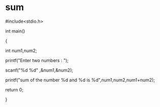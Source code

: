 # sum

#include<stdio.h>

int main()

{

int num1,num2;

printf("Enter  two numbers : ");

scanf("%d %d" ,&num1,&num2);

printf("sum of the number %d and %d is %d",num1,num2,num1+num2);

return 0;

}
